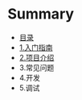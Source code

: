 # Summary

* [目录](README.md)
* [1.入门指南](chapter1.md)
* [2.项目介绍](2xiang-mu-jie-shao.md)
* 3.常见问题
* 4.开发
* 5.调试

